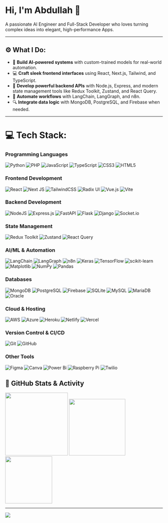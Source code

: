 # Hi, I'm Abdullah 💫
A passionate AI Engineer and Full-Stack Developer who loves turning complex ideas into elegant, high-performance Apps.

---

## ⚙️ What I Do:
- 🧠 **Build AI-powered systems** with custom-trained models for real-world automation.
- 💻 **Craft sleek frontend interfaces** using React, Next.js, Tailwind, and TypeScript.
- 🔌 **Develop powerful backend APIs** with Node.js, Express, and modern state management tools like Redux Toolkit, Zustand, and React Query.
- 🤖 **Automate workflows** with LangChain, LangGraph, and n8n.
- 🔍 **Integrate data logic** with MongoDB, PostgreSQL, and Firebase when needed.

---

# 💻 Tech Stack:

### **Programming Languages**
![Python](https://img.shields.io/badge/python-3670A0?style=for-the-badge&logo=python&logoColor=ffdd54) ![PHP](https://img.shields.io/badge/php-%23777BB4.svg?style=for-the-badge&logo=php&logoColor=white) ![JavaScript](https://img.shields.io/badge/javascript-%23323330.svg?style=for-the-badge&logo=javascript&logoColor=%23F7DF1E) ![TypeScript](https://img.shields.io/badge/typescript-%23007ACC.svg?style=for-the-badge&logo=typescript&logoColor=white) ![CSS3](https://img.shields.io/badge/css3-%231572B6.svg?style=for-the-badge&logo=css3&logoColor=white) ![HTML5](https://img.shields.io/badge/html5-%23E34F26.svg?style=for-the-badge&logo=html5&logoColor=white)

### **Frontend Development**
![React](https://img.shields.io/badge/react-%2320232a.svg?style=for-the-badge&logo=react&logoColor=%2361DAFB) ![Next JS](https://img.shields.io/badge/Next-black?style=for-the-badge&logo=next.js&logoColor=white) ![TailwindCSS](https://img.shields.io/badge/tailwindcss-%2338B2AC.svg?style=for-the-badge&logo=tailwind-css&logoColor=white) ![Radix UI](https://img.shields.io/badge/radix%20ui-161618.svg?style=for-the-badge&logo=radix-ui&logoColor=white) ![Vue.js](https://img.shields.io/badge/vue.js-%2335495e.svg?style=for-the-badge&logo=vuedotjs&logoColor=%234FC08D) ![Vite](https://img.shields.io/badge/vite-%23646CFF.svg?style=for-the-badge&logo=vite&logoColor=white)

### **Backend Development**
![NodeJS](https://img.shields.io/badge/node.js-6DA55F?style=for-the-badge&logo=node.js&logoColor=white) ![Express.js](https://img.shields.io/badge/express.js-%23404d59.svg?style=for-the-badge&logo=express&logoColor=%2361DAFB) ![FastAPI](https://img.shields.io/badge/FastAPI-005571?style=for-the-badge&logo=fastapi) ![Flask](https://img.shields.io/badge/flask-%23000.svg?style=for-the-badge&logo=flask&logoColor=white) ![Django](https://img.shields.io/badge/django-%23092E20.svg?style=for-the-badge&logo=django&logoColor=white) ![Socket.io](https://img.shields.io/badge/Socket.io-black?style=for-the-badge&logo=socket.io&badgeColor=010101)

### **State Management**
![Redux Toolkit](https://img.shields.io/badge/Redux%20Toolkit-764ABC?style=for-the-badge&logo=redux&logoColor=white) ![Zustand](https://img.shields.io/badge/Zustand-000000?style=for-the-badge&logo=zustand&logoColor=white) ![React Query](https://img.shields.io/badge/React%20Query-FF4154?style=for-the-badge&logo=react-query&logoColor=white)

### **AI/ML & Automation**
![LangChain](https://img.shields.io/badge/LangChain-FF6F00?style=for-the-badge&logo=langchain&logoColor=white) ![LangGraph](https://img.shields.io/badge/LangGraph-005571?style=for-the-badge) ![n8n](https://img.shields.io/badge/n8n-1A82E2?style=for-the-badge&logo=n8n&logoColor=white) ![Keras](https://img.shields.io/badge/Keras-%23D00000.svg?style=for-the-badge&logo=Keras&logoColor=white) ![TensorFlow](https://img.shields.io/badge/TensorFlow-%23FF6F00.svg?style=for-the-badge&logo=TensorFlow&logoColor=white) ![scikit-learn](https://img.shields.io/badge/scikit--learn-%23F7931E.svg?style=for-the-badge&logo=scikit-learn&logoColor=white) ![Matplotlib](https://img.shields.io/badge/Matplotlib-%23ffffff.svg?style=for-the-badge&logo=Matplotlib&logoColor=black) ![NumPy](https://img.shields.io/badge/numpy-%23013243.svg?style=for-the-badge&logo=numpy&logoColor=white) ![Pandas](https://img.shields.io/badge/pandas-%23150458.svg?style=for-the-badge&logo=pandas&logoColor=white)

### **Databases**
![MongoDB](https://img.shields.io/badge/MongoDB-%234ea94b.svg?style=for-the-badge&logo=mongodb&logoColor=white) ![PostgreSQL](https://img.shields.io/badge/PostgreSQL-%33316192.svg?style=for-the-badge&logo=postgresql&logoColor=white) ![Firebase](https://img.shields.io/badge/firebase-%23039BE5.svg?style=for-the-badge&logo=firebase) ![SQLite](https://img.shields.io/badge/sqlite-%2307405e.svg?style=for-the-badge&logo=sqlite&logoColor=white) ![MySQL](https://img.shields.io/badge/mysql-4479A1.svg?style=for-the-badge&logo=mysql&logoColor=white) ![MariaDB](https://img.shields.io/badge/MariaDB-003545?style=for-the-badge&logo=mariadb&logoColor=white) ![Oracle](https://img.shields.io/badge/Oracle-F80000?style=for-the-badge&logo=oracle&logoColor=white)

### **Cloud & Hosting**
![AWS](https://img.shields.io/badge/AWS-%23FF9900.svg?style=for-the-badge&logo=amazon-aws&logoColor=white) ![Azure](https://img.shields.io/badge/azure-%230072C6.svg?style=for-the-badge&logo=microsoftazure&logoColor=white) ![Heroku](https://img.shields.io/badge/heroku-%23430098.svg?style=for-the-badge&logo=heroku&logoColor=white) ![Netlify](https://img.shields.io/badge/netlify-%23000000.svg?style=for-the-badge&logo=netlify&logoColor=#00C7B7) ![Vercel](https://img.shields.io/badge/vercel-%23000000.svg?style=for-the-badge&logo=vercel&logoColor=white)

### **Version Control & CI/CD**
![Git](https://img.shields.io/badge/git-%23F05033.svg?style=for-the-badge&logo=git&logoColor=white) ![GitHub](https://img.shields.io/badge/github-%23121011.svg?style=for-the-badge&logo=github&logoColor=white)

### **Other Tools**
![Figma](https://img.shields.io/badge/figma-%23F24E1E.svg?style=for-the-badge&logo=figma&logoColor=white) ![Canva](https://img.shields.io/badge/Canva-%2300C4CC.svg?style=for-the-badge&logo=Canva&logoColor=white) ![Power Bi](https://img.shields.io/badge/power_bi-F2C811?style=for-the-badge&logo=powerbi&logoColor=black) ![Raspberry Pi](https://img.shields.io/badge/-Raspberry_Pi-C51A4A?style=for-the-badge&logo=Raspberry-Pi) ![Twilio](https://img.shields.io/badge/Twilio-F22F46?style=for-the-badge&logo=Twilio&logoColor=white)

## 🤖 GitHub Stats & Activity

<!-- 🔥 Streak Stats -->
<img src="https://streak-stats.demolab.com?user=AbdullahRaoo&theme=dark&hide_border=true&background=0a0f0d&ring=00f5d4&fire=9d00ff&currStreakLabel=00f5d4&sideNums=00f5d4&sideLabels=00f5d4&dates=8b949e&stroke=00f5d4&border_radius=14" height="200px" />  

<!-- 📊 Main Stats -->
<img src="https://github-readme-stats.vercel.app/api?username=AbdullahRaoo&show_icons=true&count_private=true&include_all_commits=true&theme=dark&bg_color=0a0f0d&title_color=00f5d4&text_color=c9d1d9&icon_color=9d00ff&hide_border=true&border_radius=14&rank_icon=github&line_height=24&custom_title=AI%20Engineer%20%7C%20Full-Stack%20Developer" height="180px" />  

<!-- 🧠 Top Languages -->
<img src="https://github-readme-stats.vercel.app/api/top-langs/?username=AbdullahRaoo&layout=compact&langs_count=8&theme=dark&bg_color=0a0f0d&title_color=00f5d4&text_color=c9d1d9&icon_color=9d00ff&hide_border=true&border_radius=14" height="150px" />

---
[![](https://visitcount.itsvg.in/api?id=AbdullahRaoo&icon=0&color=0)](https://visitcount.itsvg.in)

<!-- Proudly created with GPRM ( https://gprm.itsvg.in ) -->
